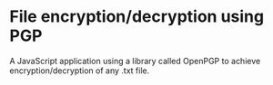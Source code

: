 # File encryption/decryption using PGP
A JavaScript application using a library called OpenPGP to achieve encryption/decryption of any .txt file.